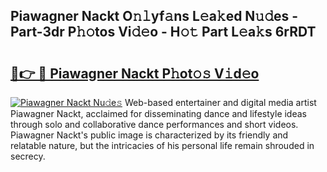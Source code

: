 ## Piawagner Nackt O𝚗𝚕yf𝚊ns L𝚎a𝚔ed N𝚞𝚍es - Part-3dr P𝚑𝚘tos Vi𝚍𝚎o - H𝚘𝚝 Part L𝚎a𝚔s 6rRDT

# <h2><a href="http://kf2h1j.oniu.top/?m=Piawagner+Nackt">🔗👉 🔴 Piawagner Nackt P𝚑ot𝚘𝚜 V𝚒d𝚎o</a></h2>

[![Piawagner Nackt Nu𝚍e𝚜](https://i.imgur.com/0qMVB7G.gif)](http://kf2h1j.oniu.top/?m=Piawagner+Nackt)
Web-based entertainer and digital media artist Piawagner Nackt, acclaimed for disseminating dance and lifestyle ideas through solo and collaborative dance performances and short videos. Piawagner Nackt's public image is characterized by its friendly and relatable nature, but the intricacies of his personal life remain shrouded in secrecy.  
